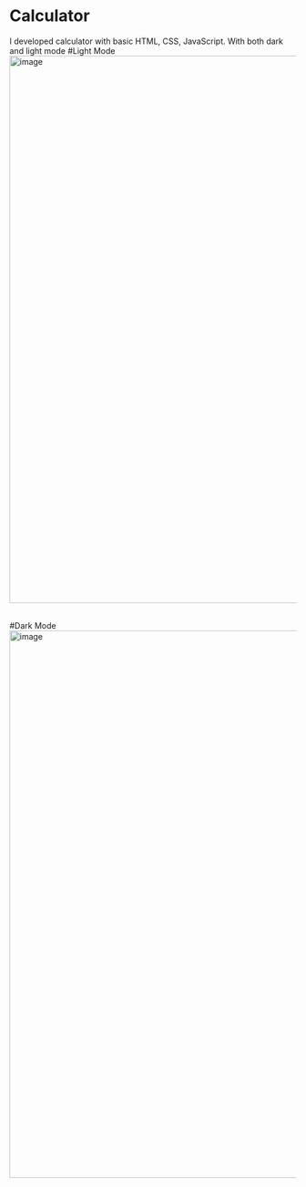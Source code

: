 # Calculator
I developed calculator with basic HTML, CSS, JavaScript. With both dark and light mode
#Light Mode
<br>
<img>
<img width="960" alt="image" src="https://github.com/senthilkumar909542/Calculator/assets/56290175/01120049-06b7-4450-ad6f-ebb72931ead3">
</img>
<br>

<br>
#Dark Mode
<img>
<img width="960" alt="image" src="https://github.com/senthilkumar909542/Calculator/assets/56290175/1e913b82-8a78-4563-a92f-712be2417a5c">
</img>


